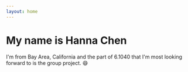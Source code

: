 ```yaml
---
layout: home
---
```

# My name is Hanna Chen
I'm from Bay Area, California and the part of 6.1040 that I'm most looking forward to is the group project. :smile:
